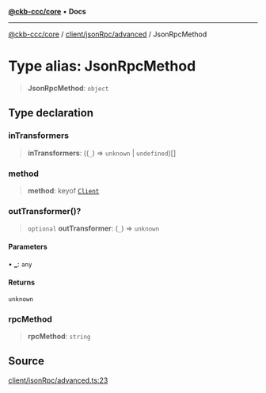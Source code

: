 [**@ckb-ccc/core**](README.md) • **Docs**

***

[@ckb-ccc/core](README.md) / [client/jsonRpc/advanced](client.jsonRpc.advanced.md) / JsonRpcMethod

# Type alias: JsonRpcMethod

> **JsonRpcMethod**: `object`

## Type declaration

### inTransformers

> **inTransformers**: ((`_`) => `unknown` \| `undefined`)[]

### method

> **method**: keyof [`Client`](client.client.Interface.Client.md)

### outTransformer()?

> `optional` **outTransformer**: (`_`) => `unknown`

#### Parameters

• **\_**: `any`

#### Returns

`unknown`

### rpcMethod

> **rpcMethod**: `string`

## Source

[client/jsonRpc/advanced.ts:23](https://github.com/SpectreMercury/ccc/blob/1b34760fdeb60ebebc0a7e641c12ef11dff1e7d0/packages/core/src/client/jsonRpc/advanced.ts#L23)
